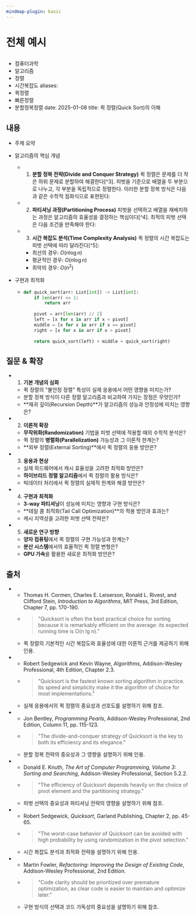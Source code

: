 ```yaml
---
mindmap-plugin: basic
---
```


# 전체 예시

## <example>
- 컴퓨터과학
- 알고리즘
- 정렬
- 시간복잡도
   aliases:
- 퀵정렬
- 빠른정렬
- 분할정복정렬
   date: 2025-01-08
   title: 퀵 정렬(Quick Sort)의 이해

## 내용
- 주제 요약
- 알고리즘의 핵심 개념
    - 1. **분할 정복 전략(Divide and Conquer Strategy)**
       퀵 정렬은 문제를 더 작은 하위 문제로 분할하여 해결한다[^3]. 피벗을 기준으로 배열을 두 부분으로 나누고, 각 부분을 독립적으로 정렬한다. 이러한 분할 정복 방식은 다음과 같은 수학적 점화식으로 표현된다:
    - 2. **파티셔닝 과정(Partitioning Process)**
       피벗을 선택하고 배열을 재배치하는 과정은 알고리즘의 효율성을 결정하는 핵심이다[^4]. 최적의 피벗 선택은 다음 조건을 만족해야 한다:
    - 3. **시간 복잡도 분석(Time Complexity Analysis)**
       퀵 정렬의 시간 복잡도는 피벗 선택에 따라 달라진다[^5]:
        - 최선의 경우: $O(n \log n)$
        - 평균적인 경우: $O(n \log n)$
        - 최악의 경우: $O(n^2)$
- 구현과 최적화

    -
      ```python
      def quick_sort(arr: List[int]) -> List[int]:
          if len(arr) <= 1:
              return arr
          
          pivot = arr[len(arr) // 2]
          left = [x for x in arr if x < pivot]
          middle = [x for x in arr if x == pivot]
          right = [x for x in arr if x > pivot]
          
          return quick_sort(left) + middle + quick_sort(right)
      ```


## 질문 & 확장
- 1. **기본 개념의 심화**
    - 퀵 정렬의 "불안정 정렬" 특성이 실제 응용에서 어떤 영향을 미치는가?
    - 분할 정복 방식이 다른 정렬 알고리즘과 비교하여 가지는 장점은 무엇인가?
    - **재귀 깊이(Recursion Depth)**가 알고리즘의 성능과 안정성에 미치는 영향은?
- 2. **이론적 확장**
    - **무작위화(Randomization)** 기법을 피벗 선택에 적용할 때의 수학적 분석은?
    - 퀵 정렬의 **병렬화(Parallelization)** 가능성과 그 이론적 한계는?
    - **외부 정렬(External Sorting)**에서 퀵 정렬의 응용 방안은?
- 3. **응용과 현상**
    - 실제 하드웨어에서 캐시 효율성을 고려한 최적화 방안은?
    - **하이브리드 정렬 알고리즘**에서 퀵 정렬의 활용 방식은?
    - 빅데이터 처리에서 퀵 정렬의 실제적 한계와 해결 방안은?
- 4. **구현과 최적화**
    - **3-way 파티셔닝**이 성능에 미치는 영향과 구현 방식은?
    - **테일 콜 최적화(Tail Call Optimization)**의 적용 방안과 효과는?
    - 캐시 지역성을 고려한 피벗 선택 전략은?
- 5. **새로운 연구 방향**
    - **양자 컴퓨팅**에서 퀵 정렬의 구현 가능성과 한계는?
    - **분산 시스템**에서의 효율적인 퀵 정렬 변형은?
    - **GPU 가속**을 활용한 새로운 최적화 방안은?

## 출처
-
    - Thomas H. Cormen, Charles E. Leiserson, Ronald L. Rivest, and Clifford Stein, *Introduction to Algorithms*, MIT Press, 3rd Edition, Chapter 7, pp. 170-190.
    - > "Quicksort is often the best practical choice for sorting because it is remarkably efficient on the average: its expected running time is O(n lg n)."
    - 퀵 정렬의 기본적인 시간 복잡도와 효율성에 대한 이론적 근거를 제공하기 위해 인용.
-
    - Robert Sedgewick and Kevin Wayne, *Algorithms*, Addison-Wesley Professional, 4th Edition, Chapter 2.3.
    - > "Quicksort is the fastest known sorting algorithm in practice. Its speed and simplicity make it the algorithm of choice for most implementations."
    - 실제 응용에서의 퀵 정렬의 중요성과 선호도를 설명하기 위해 참조.
-
    - Jon Bentley, *Programming Pearls*, Addison-Wesley Professional, 2nd Edition, Column 11, pp. 115-123.
    - > "The divide-and-conquer strategy of Quicksort is the key to both its efficiency and its elegance."
    - 분할 정복 전략의 중요성과 그 영향을 설명하기 위해 인용.
-
    - Donald E. Knuth, *The Art of Computer Programming, Volume 3: Sorting and Searching*, Addison-Wesley Professional, Section 5.2.2.
    - > "The efficiency of Quicksort depends heavily on the choice of pivot element and the partitioning strategy."
    - 피벗 선택의 중요성과 파티셔닝 전략의 영향을 설명하기 위해 참조.
-
    - Robert Sedgewick, *Quicksort*, Garland Publishing, Chapter 2, pp. 45-65.
    - > "The worst-case behavior of Quicksort can be avoided with high probability by using randomization in the pivot selection."
    - 시간 복잡도 분석과 최적화 전략을 설명하기 위해 인용.
-
    - Martin Fowler, *Refactoring: Improving the Design of Existing Code*, Addison-Wesley Professional, 2nd Edition.
    - > "Code clarity should be prioritized over premature optimization, as clear code is easier to maintain and optimize later."
    - 구현 방식의 선택과 코드 가독성의 중요성을 설명하기 위해 참조.
       </example>